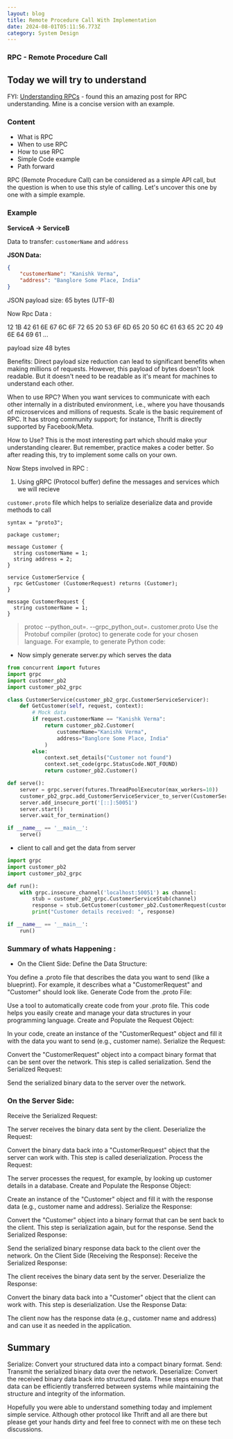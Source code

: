 ```yaml
---
layout: blog
title: Remote Procedure Call With Implementation
date: 2024-08-01T05:11:56.773Z
category: System Design
---
```


### RPC - Remote Procedure Call 

## Today we will try to understand 

FYI: [Understanding RPCs](https://prakhar.me/articles/understanding-rpcs/) - found this an amazing post for RPC understanding. Mine is a concise version with an example. 

### Content
- What is RPC
- When to use RPC
- How to use RPC
- Simple Code example
- Path forward

RPC (Remote Procedure Call) can be considered as a simple API call, but the question is when to use this style of calling. Let's uncover this one by one with a simple example.

### Example

**ServiceA -> ServiceB**

Data to transfer: `customerName` and `address`

**JSON Data:**
```json
{
    "customerName": "Kanishk Verma",
    "address": "Banglore Some Place, India"
}

```
JSON payload size: 65 bytes (UTF-8)

Now Rpc Data : 

12 1B 42 61 6E 67 6C 6F 72 65 20 53 6F 6D 65 20 50 6C 61 63 65 2C 20 49 6E 64 69 61 ...

payload size 48 bytes 


Benefits:
Direct payload size reduction can lead to significant benefits when making millions of requests. However, this payload of bytes doesn't look readable. But it doesn't need to be readable as it's meant for machines to understand each other.


When to use RPC?
When you want services to communicate with each other internally in a distributed environment, i.e., where you have thousands of microservices and millions of requests. Scale is the basic requirement of RPC.
It has strong community support; for instance, Thrift is directly supported by Facebook/Meta.

How to Use?
This is the most interesting part which should make your understanding clearer. But remember, practice makes a coder better. So after reading this, try to implement some calls on your own.


Now Steps involved in RPC : 

1. Using gRPC (Protocol buffer)
   define the messages and services which we will recieve 

`customer.proto` file which helps to serialize deserialize data and provide methods to call
```
syntax = "proto3";

package customer;

message Customer {
  string customerName = 1;
  string address = 2;
}

service CustomerService {
  rpc GetCustomer (CustomerRequest) returns (Customer);
}

message CustomerRequest {
  string customerName = 1;
}

```

> protoc --python_out=. --grpc_python_out=. customer.proto
 Use the Protobuf compiler (protoc) to generate code for your chosen language. For example, to generate Python code:

* Now simply generate server.py which serves the data

```python
from concurrent import futures
import grpc
import customer_pb2
import customer_pb2_grpc

class CustomerService(customer_pb2_grpc.CustomerServiceServicer):
    def GetCustomer(self, request, context):
        # Mock data
        if request.customerName == "Kanishk Verma":
            return customer_pb2.Customer(
                customerName="Kanishk Verma",
                address="Banglore Some Place, India"
            )
        else:
            context.set_details("Customer not found")
            context.set_code(grpc.StatusCode.NOT_FOUND)
            return customer_pb2.Customer()

def serve():
    server = grpc.server(futures.ThreadPoolExecutor(max_workers=10))
    customer_pb2_grpc.add_CustomerServiceServicer_to_server(CustomerService(), server)
    server.add_insecure_port('[::]:50051')
    server.start()
    server.wait_for_termination()

if __name__ == '__main__':
    serve()

```

* client to call and get the data from server

```python
import grpc
import customer_pb2
import customer_pb2_grpc

def run():
    with grpc.insecure_channel('localhost:50051') as channel:
        stub = customer_pb2_grpc.CustomerServiceStub(channel)
        response = stub.GetCustomer(customer_pb2.CustomerRequest(customerName="Kanishk Verma"))
        print("Customer details received: ", response)

if __name__ == '__main__':
    run()

```

### Summary of whats Happening : 

- On the Client Side:
Define the Data Structure:

You define a .proto file that describes the data you want to send (like a blueprint). For example, it describes what a "CustomerRequest" and "Customer" should look like.
Generate Code from the .proto File:

Use a tool to automatically create code from your .proto file. This code helps you easily create and manage your data structures in your programming language.
Create and Populate the Request Object:

In your code, create an instance of the "CustomerRequest" object and fill it with the data you want to send (e.g., customer name).
Serialize the Request:

Convert the "CustomerRequest" object into a compact binary format that can be sent over the network. This step is called serialization.
Send the Serialized Request:

Send the serialized binary data to the server over the network.

### On the Server Side:
Receive the Serialized Request:

The server receives the binary data sent by the client.
Deserialize the Request:

Convert the binary data back into a "CustomerRequest" object that the server can work with. This step is called deserialization.
Process the Request:

The server processes the request, for example, by looking up customer details in a database.
Create and Populate the Response Object:

Create an instance of the "Customer" object and fill it with the response data (e.g., customer name and address).
Serialize the Response:

Convert the "Customer" object into a binary format that can be sent back to the client. This step is serialization again, but for the response.
Send the Serialized Response:

Send the serialized binary response data back to the client over the network.
On the Client Side (Receiving the Response):
Receive the Serialized Response:

The client receives the binary data sent by the server.
Deserialize the Response:

Convert the binary data back into a "Customer" object that the client can work with. This step is deserialization.
Use the Response Data:

The client now has the response data (e.g., customer name and address) and can use it as needed in the application.

## Summary
Serialize: Convert your structured data into a compact binary format.
Send: Transmit the serialized binary data over the network.
Deserialize: Convert the received binary data back into structured data.
These steps ensure that data can be efficiently transferred between systems while maintaining the structure and integrity of the information.


Hopefully you were able to understand something today and implement simple service. Although other protocol like Thrift and all are there but please get your hands dirty and feel free to connect with me on these tech discussions. 